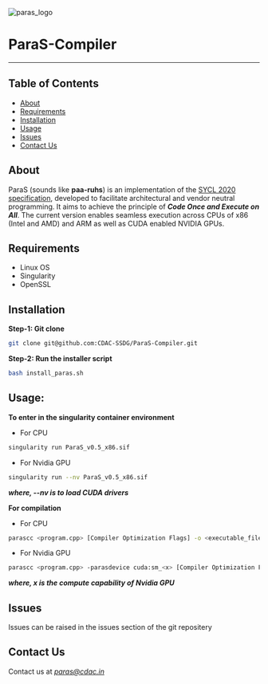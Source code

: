 ![paras_logo](https://github.com/CDAC-SSDG/ParaS-Compiler/PARAS_logo.png)
# ParaS-Compiler
---

## Table of Contents
+ [About](https://github.com/CDAC-SSDG/ParaS-Compiler/blob/main/README.md#about)
+ [Requirements](https://github.com/CDAC-SSDG/ParaS-Compiler/blob/main/README.md#requirements)
+ [Installation](https://github.com/CDAC-SSDG/ParaS-Compiler/blob/main/README.md#installation)
+ [Usage](https://github.com/CDAC-SSDG/ParaS-Compiler/blob/main/README.md#usage)
+ [Issues](https://github.com/CDAC-SSDG/ParaS-Compiler/blob/main/README.md#issues)
+ [Contact Us](https://github.com/CDAC-SSDG/ParaS-Compiler/blob/main/README.md#contact-us) 

## About 
ParaS (sounds like **paa-ruhs**) is an implementation of the [SYCL 2020 specification](https://registry.khronos.org/SYCL/specs/sycl-2020/html/sycl-2020.html), developed to facilitate architectural and vendor neutral programming. It aims to achieve the principle of ***Code Once and Execute on All***.
The current version enables seamless execution across CPUs of x86 (Intel and AMD) and ARM as well as CUDA enabled NVIDIA GPUs.


## Requirements
+ Linux OS
+ Singularity
+ OpenSSL

## Installation

**Step-1: Git clone**
```bash
git clone git@github.com:CDAC-SSDG/ParaS-Compiler.git
```
**Step-2: Run the installer script**
```bash
bash install_paras.sh
```
## Usage: 
**To enter in the singularity container environment**
+ For CPU
```bash
singularity run ParaS_v0.5_x86.sif
```

+ For Nvidia GPU
```bash
singularity run --nv ParaS_v0.5_x86.sif
```
***where, --nv is to load CUDA drivers***

**For compilation**

+ For CPU
```bash
parascc <program.cpp> [Compiler Optimization Flags] -o <executable_file>
```
+ For Nvidia GPU
```bash
parascc <program.cpp> -parasdevice cuda:sm_<x> [Compiler Optimization Flags] -o <executable_file>
```
***where, x is the compute capability of Nvidia GPU***

## Issues
Issues can be raised in the issues section of the git repositery

## Contact Us
Contact us at *paras@cdac.in*
